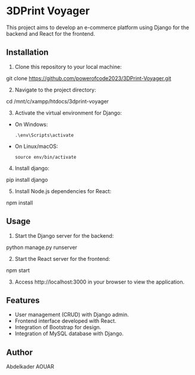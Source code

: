 # 3DPrint Voyager

This project aims to develop an e-commerce platform using Django for the backend and React for the frontend.

## Installation

1. Clone this repository to your local machine:

git clone https://github.com/powerofcode2023/3DPrint-Voyager.git


2. Navigate to the project directory:

cd /mnt/c/xampp/htdocs/3dprint-voyager


3. Activate the virtual environment for Django:
- On Windows:
  ```
  .\env\Scripts\activate
  ```
- On Linux/macOS:
  ```
  source env/bin/activate
  ```

4. Install django:

pip install django


5. Install Node.js dependencies for React:

npm install


## Usage

1. Start the Django server for the backend:

python manage.py runserver


2. Start the React server for the frontend:

npm start


3. Access http://localhost:3000 in your browser to view the application.

## Features

- User management (CRUD) with Django admin.
- Frontend interface developed with React.
- Integration of Bootstrap for design.
- Integration of MySQL database with Django.

## Author

Abdelkader AOUAR
